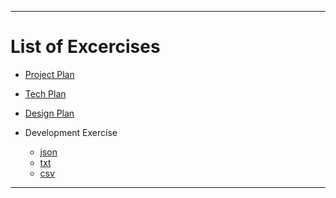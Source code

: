 -----------

# List of Excercises

* [Project Plan](Project_Plan_Exercise.md)

* [Tech Plan](Tech_Plan_Exercise.md)

* [Design Plan](Design_Plan_Exercise.md)

* Development Exercise
  * [json]()
  * [txt]()
  * [csv]()

------------
